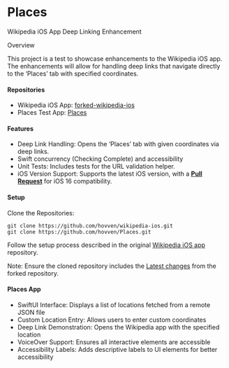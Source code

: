 # Places

Wikipedia iOS App Deep Linking Enhancement

Overview

This project is a test to showcase enhancements to the Wikipedia iOS app. The enhancements will allow for handling deep links that navigate directly to the ‘Places’ tab with specified coordinates.

    
#### Repositories

* Wikipedia iOS App: [forked-wikipedia-ios](https://github.com/hovven/wikipedia-ios)
* Places Test App: [Places](https://github.com/hovven/Places)

#### Features
* Deep Link Handling: Opens the ‘Places’ tab with given coordinates via deep links.
* Swift concurrency (Checking Complete) and accessibility
* Unit Tests: Includes tests for the URL validation helper.
* iOS Version Support: Supports the latest iOS version, with a [**Pull Request**](https://github.com/hovven/Places/pull/1) for iOS 16 compatibility.

#### Setup
Clone the Repositories:

    git clone https://github.com/hovven/wikipedia-ios.git
    git clone https://github.com/hovven/Places.git

Follow the setup process described in the original [Wikipedia iOS app](https://github.com/wikimedia/wikipedia-ios?tab=readme-ov-file#building-and-running) repository.

Note: Ensure the cloned repository includes the [Latest changes](https://github.com/hovven/wikipedia-ios/pull/1) from the forked repository.

#### Places App
* SwiftUI Interface: Displays a list of locations fetched from a remote JSON file
* Custom Location Entry: Allows users to enter custom coordinates
* Deep Link Demonstration: Opens the Wikipedia app with the specified location
* VoiceOver Support: Ensures all interactive elements are accessible
* Accessibility Labels: Adds descriptive labels to UI elements for better accessibility

